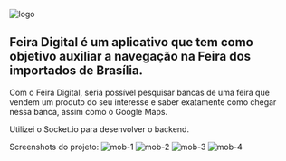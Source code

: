 ![logo](./logo.png)

## Feira Digital é um aplicativo que tem como objetivo auxiliar a navegação na Feira dos importados de Brasília.

Com o Feira Digital, seria possível pesquisar bancas de uma feira que vendem um produto do seu interesse e saber exatamente como chegar nessa banca, assim como o Google Maps.

Utilizei o Socket.io para desenvolver o backend.

Screenshots do projeto:
![mob-1](./feira_digital_1.PNG)
![mob-2](./feira_digital_2.PNG)
![mob-3](./feira_digital_3.PNG)
![mob-4](./feira_digital_4.PNG)
